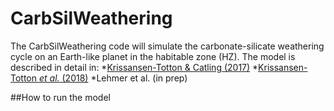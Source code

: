 # CarbSilWeathering

The CarbSilWeathering code will simulate the carbonate-silicate weathering
cycle on an Earth-like planet in the habitable zone (HZ). The model is
described in detail in:
*[Krissansen-Totton & Catling (2017)](doi.org/10.1038/ncomms15423)
*[Krissansen-Totton *et al.* (2018)](doi.org/10.1073/pnas.1721296115)
*Lehmer et al. (in prep)


##How to run the model

